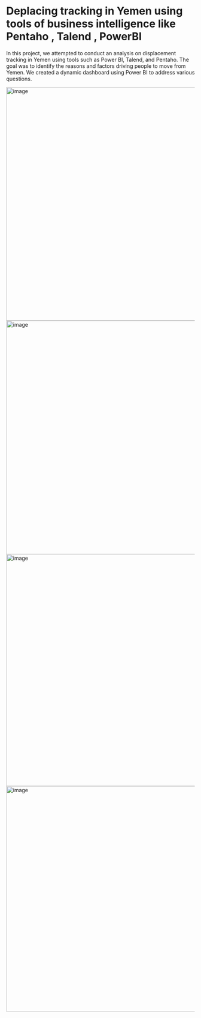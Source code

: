 # Deplacing tracking in Yemen using tools of business intelligence like Pentaho , Talend , PowerBI     

In this project, we attempted to conduct an analysis on displacement tracking in Yemen using tools such as Power BI, Talend, and Pentaho. The goal was to identify the reasons and factors driving people to move from Yemen. We created a dynamic dashboard using Power BI to address various questions.

<img width="622" alt="image" src="https://github.com/Maryamlaouina/Business-intelligence-project-using-Pentaho-Power-BI-Talend-/assets/103520731/1e44f6bc-efdc-4be3-be03-207f911cc824">
<img width="622" alt="image" src="https://github.com/Maryamlaouina/Business-intelligence-project-using-Pentaho-Power-BI-Talend-/assets/103520731/bb35013c-4bc5-4873-abef-9478429ca28a">
<img width="618" alt="image" src="https://github.com/Maryamlaouina/Business-intelligence-project-using-Pentaho-Power-BI-Talend-/assets/103520731/e3b9690d-6c2a-41da-8929-2a60f61c4c2f">
<img width="601" alt="image" src="https://github.com/Maryamlaouina/Business-intelligence-project-using-Pentaho-Power-BI-Talend-/assets/103520731/87ac51f2-3787-4096-b504-f394eef86d8d">












